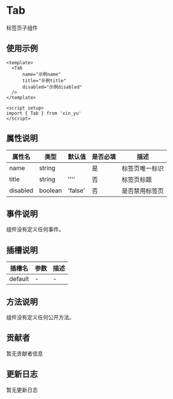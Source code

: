 # Tab

标签页子组件

## 使用示例

```vue
<template>
  <Tab
      name="示例name"
      title="示例title"
      disabled="示例disabled"
  />
</template>

<script setup>
import { Tab } from 'xin_yu'
</script>
```

## 属性说明

| 属性名 | 类型 | 默认值 | 是否必填 | 描述 |
|--------|------|--------|----------|------|
| name | string |  | 是 | 标签页唯一标识 |
| title | string | '''' | 否 | 标签页标题 |
| disabled | boolean | 'false' | 否 | 是否禁用标签页 |

## 事件说明

组件没有定义任何事件。

## 插槽说明

| 插槽名 | 参数 | 描述 |
|--------|------|------|
| default | - | - |

## 方法说明

组件没有定义任何公开方法。

## 贡献者

暂无贡献者信息

## 更新日志

暂无更新日志
